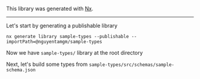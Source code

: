 This library was generated with [Nx](https://nx.dev).

---

Let's start by generating a publishable library

`nx generate library sample-types --publishable --importPath=@nguyentamgm/sample-types`

Now we have `sample-types/` library at the root directory

Next, let's build some types from `sample-types/src/schemas/sample-schema.json`

